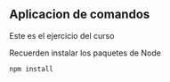 ## Aplicacion de comandos

Este es el ejercicio del curso 

Recuerden instalar los paquetes de Node

```````
npm install
```````